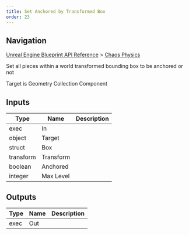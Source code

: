 ```yaml
---
title: Set Anchored by Transformed Box
order: 23
---
```

## Navigation

[Unreal Engine Blueprint API Reference](https://dev.epicgames.com/documentation/en-us/unreal-engine/BlueprintAPI) > [Chaos Physics](https://dev.epicgames.com/documentation/en-us/unreal-engine/BlueprintAPI/ChaosPhysics)

Set all pieces within a world transformed bounding box to be anchored or not

Target is Geometry Collection Component

## Inputs

| Type | Name | Description |
| --- | --- | --- |
| exec | In |  |
| object | Target |  |
| struct | Box |  |
| transform | Transform |  |
| boolean | Anchored |  |
| integer | Max Level |  |

## Outputs

| Type | Name | Description |
| --- | --- | --- |
| exec | Out |  |
